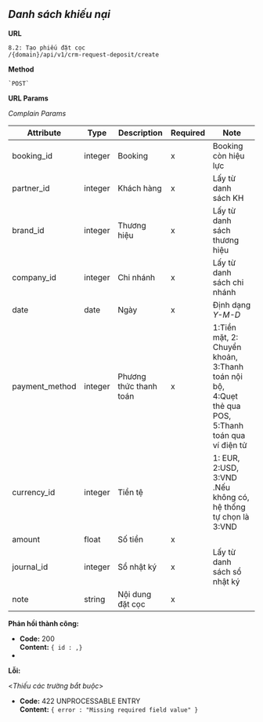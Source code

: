 ***Danh sách khiếu nại***
----
 **URL**

    8.2: Tạo phiếu đặt cọc
    /{domain}/api/v1/crm-request-deposit/create
 **Method**

    `POST`
 **URL Params**
  
  *Complain Params*
  
  | Attribute| Type  | Description  |  Required | Note |
  |---|---|---|---|---|
  | booking_id| integer  | Booking | x  | Booking còn hiệu lực |
  | partner_id | integer  | Khách hàng | x  | Lấy từ danh sách KH  |
  | brand_id| integer  | Thương hiệu |  x | Lấy từ danh sách thương hiệu |
  | company_id| integer  | Chi nhánh | x  | Lấy từ danh sách chi nhánh |
  | date| date  | Ngày | x  | Định dạng _Y-M-D_ |
  | payment_method| integer  | Phương thức thanh toán | x  | 1:Tiền mặt, 2: Chuyển khoản, 3:Thanh toán nội bộ, 4:Quẹt thẻ qua POS, 5:Thanh toán qua ví điện tử|
  | currency_id| integer  | Tiền tệ |   | 1: EUR, 2:USD, 3:VND .Nếu  không có, hệ thống tự chọn là 3:VND|
  | amount| float  | Số tiền | x  | |
  | journal_id| integer  | Sổ nhật ký | x  | Lấy từ danh sách sổ nhật ký |
  | note| string  | Nội dung đặt cọc | x   |  |

**Phản hồi thành công:**

  * **Code:** 200 <br />
    **Content:** `{ id : ,}`
  * 
**Lỗi:**

  <_Thiếu các trường bắt buộc_>

  * **Code:** 422 UNPROCESSABLE ENTRY <br />
    **Content:** `{ error : "Missing required field value" }`
